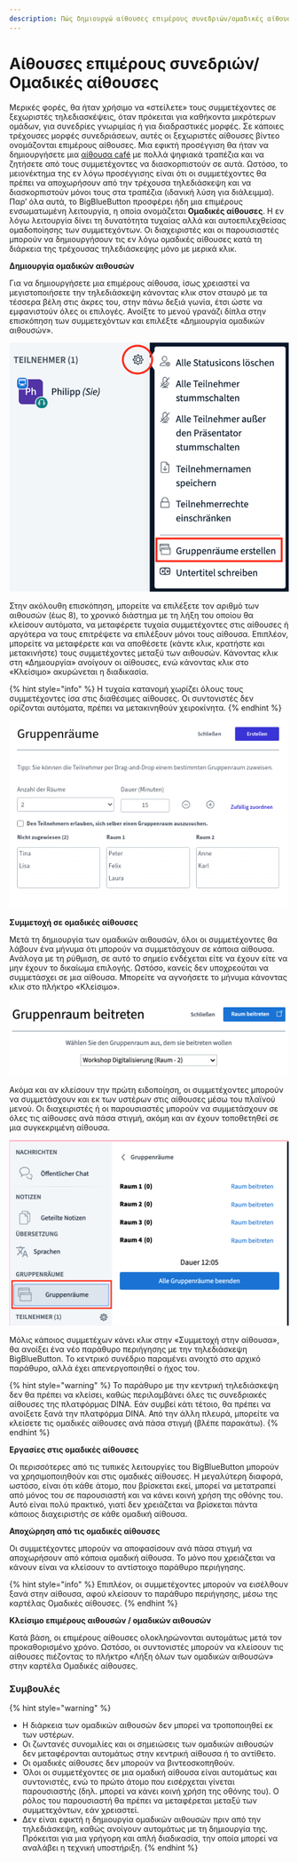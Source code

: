 ```yaml
---
description: Πώς δημιουργώ αίθουσες επιμέρους συνεδριών/ομαδικές αίθουσες;
---
```


# Αίθουσες επιμέρους συνεδριών/Ομαδικές αίθουσες

Μερικές φορές, θα ήταν χρήσιμο να «στείλετε» τους συμμετέχοντες σε ξεχωριστές τηλεδιασκέψεις, όταν πρόκειται για καθήκοντα μικρότερων ομάδων, για συνεδρίες γνωριμίας ή για διαδραστικές μορφές. Σε κάποιες τρέχουσες μορφές συνεδριάσεων, αυτές οι ξεχωριστές αίθουσες βίντεο ονομάζονται επιμέρους αίθουσες. Μια εφικτή προσέγγιση θα ήταν να δημιουργήσετε μια [αίθουσα café](https://app.gitbook.com/@dina-international/s/manual/v/gre/funktionalitaeten/rooms) με πολλά ψηφιακά τραπέζια και να ζητήσετε από τους συμμετέχοντες να διασκορπιστούν σε αυτά. Ωστόσο, το μειονέκτημα της εν λόγω προσέγγισης είναι ότι οι συμμετέχοντες θα πρέπει να αποχωρήσουν από την τρέχουσα τηλεδιάσκεψη και να διασκορπιστούν μόνοι τους στα τραπέζια \(ιδανική λύση για διάλειμμα\). Παρ’ όλα αυτά, το BigBlueButton προσφέρει ήδη μια επιμέρους ενσωματωμένη λειτουργία, η οποία ονομάζεται **Ομαδικές αίθουσες**. Η εν λόγω λειτουργία δίνει τη δυνατότητα τυχαίας αλλά και αυτοεπιλεχθείσας ομαδοποίησης των συμμετεχόντων. Οι διαχειριστές και οι παρουσιαστές μπορούν να δημιουργήσουν τις εν λόγω ομαδικές αίθουσες κατά τη διάρκεια της τρέχουσας τηλεδιάσκεψης μόνο με μερικά κλικ.

**Δημιουργία ομαδικών αιθουσών**

Για να δημιουργήσετε μια επιμέρους αίθουσα, ίσως χρειαστεί να μεγιστοποιήσετε την τηλεδιάσκεψη κάνοντας κλικ στον σταυρό με τα τέσσερα βέλη στις άκρες του, στην πάνω δεξιά γωνία, έτσι ώστε να εμφανιστούν όλες οι επιλογές. Ανοίξτε το μενού γρανάζι δίπλα στην επισκόπηση των συμμετεχόντων και επιλέξτε «Δημιουργία ομαδικών αιθουσών».

![&#x394;&#x3B7;&#x3BC;&#x3B9;&#x3BF;&#x3C5;&#x3C1;&#x3B3;&#x3AF;&#x3B1; &#x3BF;&#x3BC;&#x3B1;&#x3B4;&#x3B9;&#x3BA;&#x3CE;&#x3BD; &#x3B1;&#x3B9;&#x3B8;&#x3BF;&#x3C5;&#x3C3;&#x3CE;&#x3BD;](../../.gitbook/assets/gruppenra-ume-erstellen.png)

Στην ακόλουθη επισκόπηση, μπορείτε να επιλέξετε τον αριθμό των αιθουσών \(έως 8\), το χρονικό διάστημα με τη λήξη του οποίου θα κλείσουν αυτόματα, να μεταφέρετε τυχαία συμμετέχοντες στις αίθουσες ή αργότερα να τους επιτρέψετε να επιλέξουν μόνοι τους αίθουσα. Επιπλέον, μπορείτε να μεταφέρετε και να αποθέσετε \(κάντε κλικ, κρατήστε και μετακινήστε\) τους συμμετέχοντες μεταξύ των αιθουσών. Κάνοντας κλικ στη «Δημιουργία» ανοίγουν οι αίθουσες, ενώ κάνοντας κλικ στο «Κλείσιμο» ακυρώνεται η διαδικασία.

{% hint style="info" %}
Η τυχαία κατανομή χωρίζει όλους τους συμμετέχοντες ίσα στις διαθέσιμες αίθουσες. Οι συντονιστές δεν ορίζονται αυτόματα, πρέπει να μετακινηθούν χειροκίνητα.
{% endhint %}

![&#x394;&#x3B9;&#x3B1;&#x3BC;&#x3CC;&#x3C1;&#x3C6;&#x3C9;&#x3C3;&#x3B7; &#x3BF;&#x3BC;&#x3B1;&#x3B4;&#x3B9;&#x3BA;&#x3CE;&#x3BD; &#x3B1;&#x3B9;&#x3B8;&#x3BF;&#x3C5;&#x3C3;&#x3CE;&#x3BD;](../../.gitbook/assets/bigbluebutton-gruppenraeume-breakout-rooms-1.png)

**Συμμετοχή σε ομαδικές αίθουσες**

Μετά τη δημιουργία των ομαδικών αιθουσών, όλοι οι συμμετέχοντες θα λάβουν ένα μήνυμα ότι μπορούν να συμμετάσχουν σε κάποια αίθουσα. Ανάλογα με τη ρύθμιση, σε αυτό το σημείο ενδέχεται είτε να έχουν είτε να μην έχουν το δικαίωμα επιλογής. Ωστόσο, κανείς δεν υποχρεούται να συμμετάσχει σε μια αίθουσα. Μπορείτε να αγνοήσετε το μήνυμα κάνοντας κλικ στο πλήκτρο «Κλείσιμο».

![&#x3A3;&#x3C5;&#x3BC;&#x3BC;&#x3B5;&#x3C4;&#x3BF;&#x3C7;&#x3AE; &#x3C3;&#x3B5; &#x3BF;&#x3BC;&#x3B1;&#x3B4;&#x3B9;&#x3BA;&#x3AD;&#x3C2; &#x3B1;&#x3AF;&#x3B8;&#x3BF;&#x3C5;&#x3C3;&#x3B5;&#x3C2;](../../.gitbook/assets/bildschirmfoto-2021-01-27-um-17.32.14.png)

Ακόμα και αν κλείσουν την πρώτη ειδοποίηση, οι συμμετέχοντες μπορούν να συμμετάσχουν και εκ των υστέρων στις αίθουσες μέσω του πλαϊνού μενού. Οι διαχειριστές ή οι παρουσιαστές μπορούν να συμμετάσχουν σε όλες τις αίθουσες ανά πάσα στιγμή, ακόμη και αν έχουν τοποθετηθεί σε μια συγκεκριμένη αίθουσα.

![&#x3A3;&#x3C5;&#x3BC;&#x3BC;&#x3B5;&#x3C4;&#x3AC;&#x3C3;&#x3C7;&#x3B5;&#x3C4;&#x3B5; &#x3B5;&#x3BA; &#x3C4;&#x3C9;&#x3BD; &#x3C5;&#x3C3;&#x3C4;&#x3AD;&#x3C1;&#x3C9;&#x3BD; &#x3C3;&#x3C4;&#x3B7;&#x3BD; &#x3BF;&#x3BC;&#x3B1;&#x3B4;&#x3B9;&#x3BA;&#x3AE; &#x3B1;&#x3AF;&#x3B8;&#x3BF;&#x3C5;&#x3C3;&#x3B1;](../../.gitbook/assets/bildschirmfoto-2021-01-27-um-17.34.52.png)

Μόλις κάποιος συμμετέχων κάνει κλικ στην «Συμμετοχή στην αίθουσα», θα ανοίξει ένα νέο παράθυρο περιήγησης με την τηλεδιάσκεψη BigBlueButton. Το κεντρικό συνέδριο παραμένει ανοιχτό στο αρχικό παράθυρο, αλλά έχει απενεργοποιηθεί ο ήχος του.

{% hint style="warning" %}
Το παράθυρο με την κεντρική τηλεδιάσκεψη δεν θα πρέπει να κλείσει, καθώς περιλαμβάνει όλες τις συνεδριακές αίθουσες της πλατφόρμας DINA. Εάν συμβεί κάτι τέτοιο, θα πρέπει να ανοίξετε ξανά την πλατφόρμα DINA. Από την άλλη πλευρά, μπορείτε να κλείσετε τις ομαδικές αίθουσες ανά πάσα στιγμή \(βλέπε παρακάτω\).
{% endhint %}

**Εργασίες στις ομαδικές αίθουσες**

Οι περισσότερες από τις τυπικές λειτουργίες του BigBlueButton μπορούν να χρησιμοποιηθούν και στις ομαδικές αίθουσες. Η μεγαλύτερη διαφορά, ωστόσο, είναι ότι κάθε άτομο, που βρίσκεται εκεί, μπορεί να μετατραπεί από μόνος του σε παρουσιαστή και να κάνει κοινή χρήση της οθόνης του. Αυτό είναι πολύ πρακτικό, γιατί δεν χρειάζεται να βρίσκεται πάντα κάποιος διαχειριστής σε κάθε ομαδική αίθουσα.

**Αποχώρηση από τις ομαδικές αίθουσες**

Οι συμμετέχοντες μπορούν να αποφασίσουν ανά πάσα στιγμή να αποχωρήσουν από κάποια ομαδική αίθουσα. Το μόνο που χρειάζεται να κάνουν είναι να κλείσουν το αντίστοιχο παράθυρο περιήγησης.

{% hint style="info" %}
Επιπλέον, οι συμμετέχοντες μπορούν να εισέλθουν ξανά στην αίθουσα, αφού κλείσουν το παράθυρο περιήγησης, μέσω της καρτέλας Ομαδικές αίθουσες.
{% endhint %}

**Κλείσιμο επιμέρους αιθουσών / ομαδικών αιθουσών**

Κατά βάση, οι επιμέρους αίθουσες ολοκληρώνονται αυτομάτως μετά τον προκαθορισμένο χρόνο. Ωστόσο, οι συντονιστές μπορούν να κλείσουν τις αίθουσες πιέζοντας το πλήκτρο «Λήξη όλων των ομαδικών αιθουσών» στην καρτέλα Ομαδικές αίθουσες.

### Συμβουλές

{% hint style="warning" %}
* Η διάρκεια των ομαδικών αιθουσών δεν μπορεί να τροποποιηθεί εκ των υστέρων.
* Οι ζωντανές συνομιλίες και οι σημειώσεις των ομαδικών αιθουσών δεν μεταφέρονται αυτομάτως στην κεντρική αίθουσα ή το αντίθετο.
* Οι ομαδικές αίθουσες δεν μπορούν να βιντεοσκοπηθούν.
* Όλοι οι συμμετέχοντες σε μια ομαδική αίθουσα είναι αυτομάτως και συντονιστές, ενώ το πρώτο άτομο που εισέρχεται γίνεται παρουσιαστής \(δηλ. μπορεί να κάνει κοινή χρήση της οθόνης του\). Ο ρόλος του παρουσιαστή θα πρέπει να μεταφέρεται μεταξύ των συμμετεχόντων, εάν χρειαστεί.
* Δεν είναι εφικτή η δημιουργία ομαδικών αιθουσών πριν από την τηλεδιάσκεψη, καθώς ανοίγουν αυτομάτως με τη δημιουργία της. Πρόκειται για μια γρήγορη και απλή διαδικασία, την οποία μπορεί να αναλάβει η τεχνική υποστήριξη.
{% endhint %}

